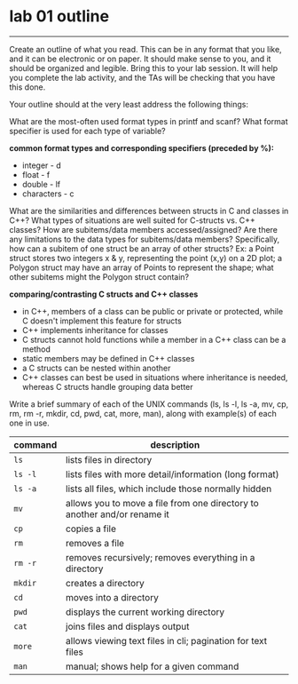 # lab 01 outline

---

Create an outline of what you read. This can be in any format that you like, and it can be electronic or on paper. It should make sense to you, and it should be organized and legible. Bring this to your lab session. It will help you complete the lab activity, and the TAs will be checking that you have this done.

Your outline should at the very least address the following things:

What are the most-often used format types in printf and scanf? What format specifier is used for each type of variable?

**common format types and corresponding specifiers (preceded by %):**
- integer - d
- float - f
- double - lf
- characters - c

What are the similarities and differences between structs in C and classes in C++?
What types of situations are well suited for C-structs vs. C++ classes?
How are subitems/data members accessed/assigned?
Are there any limitations to the data types for subitems/data members?
Specifically, how can a subitem of one struct be an array of other structs?
Ex: a Point struct stores two integers x & y, representing the point (x,y) on a 2D plot;
a Polygon struct may have an array of Points to represent the shape;
what other subitems might the Polygon struct contain?

**comparing/contrasting C structs and C++ classes**
- in C++, members of a class can be public or private or protected, while C doesn't implement this feature for structs
- C++ implements inheritance for classes
- C structs cannot hold functions while a member in a C++ class can be a method
- static members may be defined in C++ classes
- a C structs can be nested within another
- C++ classes can best be used in situations where inheritance is needed, whereas C structs handle grouping data better

Write a brief summary of each of the UNIX commands (ls, ls -l, ls -a, mv, cp, rm, rm -r, mkdir, cd, pwd, cat, more, man), along with example(s) of each one in use.

| command | description |
| ------- | ----------- |
| `ls` | lists files in directory |
| `ls -l` | lists files with more detail/information (long format) |
| `ls -a` | lists all files, which include those normally hidden |
| `mv` | allows you to move a file from one directory to another and/or rename it |
| `cp` | copies a file |
| `rm` | removes a file |
| `rm -r` | removes recursively; removes everything in a directory |
| `mkdir` | creates a directory |
| `cd` | moves into a directory |
| `pwd` | displays the current working directory |
| `cat` | joins files and displays output |
| `more` | allows viewing text files in cli; pagination for text files |
| `man` | manual; shows help for a given command |
